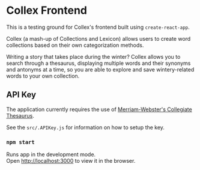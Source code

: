 # Collex Frontend
This is a testing ground for Collex's frontend built using ```create-react-app```.

Collex (a mash-up of Collections and Lexicon) allows users to create word collections based on their own categorization methods.

Writing a story that takes place during the winter? Collex allows you to search through a thesaurus, displaying multiple words
and their synonyms and antonyms at a time, so you are able to explore and save wintery-related words to your own collection.

## API Key
The application currently requires the use of [Merriam-Webster's Collegiate Thesaurus](https://dictionaryapi.com/products/api-collegiate-thesaurus).

See the ```src/.APIKey.js``` for information on how to setup the key.

### `npm start`

Runs app in the development mode.\
Open [http://localhost:3000](http://localhost:3000) to view it in the browser.
